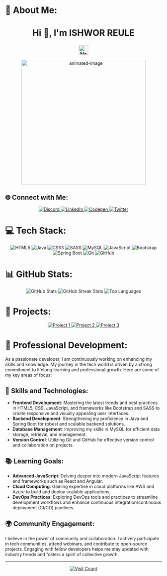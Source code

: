 # 💫 About Me:
<h1 align="center">Hi 👋, I'm ISHWOR REULE</h1>
<h3 align="center">    <img src="https://upload.wikimedia.org/wikipedia/commons/9/9b/Flag_of_Nepal.svg" alt="Nepal Flag" width="30"/>   </h3>



<p align="center">
  <img src="https://github.com/ireule04/ireule04/assets/12345678/your_image_path.gif" alt="animated-image" width="400"/>
</p>

## 🌐 Connect with Me:
<p align="center">
  <a href="https://discord.gg/wXDCZaH6" target="_blank">
    <img src="https://img.shields.io/badge/Discord-%237289DA.svg?style=for-the-badge&logo=discord&logoColor=white" alt="Discord"/>
  </a>
  <a href="https://linkedin.com/in/ishwor-kr-reule" target="_blank">
    <img src="https://img.shields.io/badge/LinkedIn-%230077B5.svg?style=for-the-badge&logo=linkedin&logoColor=white" alt="LinkedIn"/>
  </a>
  <a href="https://codepen.io/Bibash-Reule" target="_blank">
    <img src="https://img.shields.io/badge/Codepen-000000?style=for-the-badge&logo=codepen&logoColor=white" alt="Codepen"/>
  </a>
  <a href="https://twitter.com/i_reule" target="_blank">
    <img src="https://img.shields.io/badge/Twitter-%231DA1F2.svg?style=for-the-badge&logo=twitter&logoColor=white" alt="Twitter"/>
  </a>
</p>

# 💻 Tech Stack:
<p align="center">
  <img src="https://img.shields.io/badge/html5-%23E34F26.svg?style=for-the-badge&logo=html5&logoColor=white" alt="HTML5"/>
  <img src="https://img.shields.io/badge/java-%23ED8B00.svg?style=for-the-badge&logo=openjdk&logoColor=white" alt="Java"/>
  <img src="https://img.shields.io/badge/css3-%231572B6.svg?style=for-the-badge&logo=css3&logoColor=white" alt="CSS3"/>
  <img src="https://img.shields.io/badge/SASS-hotpink.svg?style=for-the-badge&logo=SASS&logoColor=white" alt="SASS"/>
  <img src="https://img.shields.io/badge/mysql-4479A1.svg?style=for-the-badge&logo=mysql&logoColor=white" alt="MySQL"/>
  <img src="https://img.shields.io/badge/javascript-%23323330.svg?style=for-the-badge&logo=javascript&logoColor=%23F7DF1E" alt="JavaScript"/>
  <img src="https://img.shields.io/badge/bootstrap-%238511FA.svg?style=for-the-badge&logo=bootstrap&logoColor=white" alt="Bootstrap"/>
  <img src="https://img.shields.io/badge/springboot-%236DB33F.svg?style=for-the-badge&logo=springboot&logoColor=white" alt="Spring Boot"/>
  <img src="https://img.shields.io/badge/git-%23F05033.svg?style=for-the-badge&logo=git&logoColor=white" alt="Git"/>
  <img src="https://img.shields.io/badge/github-%23121011.svg?style=for-the-badge&logo=github&logoColor=white" alt="GitHub"/>
</p>

# 📊 GitHub Stats:
<p align="center">
  <img src="https://github-readme-stats.vercel.app/api?username=ireule04&theme=dark&hide_border=false&include_all_commits=false&count_private=false" alt="GitHub Stats"/>
  <img src="https://github-readme-streak-stats.herokuapp.com/?user=ireule04&theme=dark&hide_border=false" alt="GitHub Streak Stats"/>
  <img src="https://github-readme-stats.vercel.app/api/top-langs/?username=ireule04&theme=dark&hide_border=false&include_all_commits=false&count_private=false&layout=compact" alt="Top Languages"/>
</p>

# 🌟 Projects:
<p align="center">
  <a href="https://github.com/ireule04/project1" target="_blank">
    <img src="https://img.shields.io/badge/Project1-%23121011.svg?style=for-the-badge&logo=github&logoColor=white" alt="Project 1"/>
  </a>
  <a href="https://github.com/ireule04/project2" target="_blank">
    <img src="https://img.shields.io/badge/Project2-%23121011.svg?style=for-the-badge&logo=github&logoColor=white" alt="Project 2"/>
  </a>
  <a href="https://github.com/ireule04/project3" target="_blank">
    <img src="https://img.shields.io/badge/Project3-%23121011.svg?style=for-the-badge&logo=github&logoColor=white" alt="Project 3"/>
  </a>
</p>

# 🌱 Professional Development:
As a passionate developer, I am continuously working on enhancing my skills and knowledge. My journey in the tech world is driven by a strong commitment to lifelong learning and professional growth. Here are some of my key areas of focus:

## 🚀 Skills and Technologies:
- **Frontend Development**: Mastering the latest trends and best practices in HTML5, CSS, JavaScript, and frameworks like Bootstrap and SASS to create responsive and visually appealing user interfaces.
- **Backend Development**: Strengthening my proficiency in Java and Spring Boot for robust and scalable backend solutions.
- **Database Management**: Improving my skills in MySQL for efficient data storage, retrieval, and management.
- **Version Control**: Utilizing Git and GitHub for effective version control and collaboration on projects.

## 📚 Learning Goals:
- **Advanced JavaScript**: Delving deeper into modern JavaScript features and frameworks such as React and Angular.
- **Cloud Computing**: Gaining expertise in cloud platforms like AWS and Azure to build and deploy scalable applications.
- **DevOps Practices**: Exploring DevOps tools and practices to streamline development workflows and enhance continuous integration/continuous deployment (CI/CD) pipelines.

## 🌍 Community Engagement:
I believe in the power of community and collaboration. I actively participate in tech communities, attend webinars, and contribute to open-source projects. Engaging with fellow developers helps me stay updated with industry trends and fosters a spirit of collective growth.

---
<p align="center">
  <a href="https://visitcount.itsvg.in">
    <img src="https://visitcount.itsvg.in/api?id=ireule04&icon=0&color=0" alt="Visit Count"/>
  </a>
</p>
